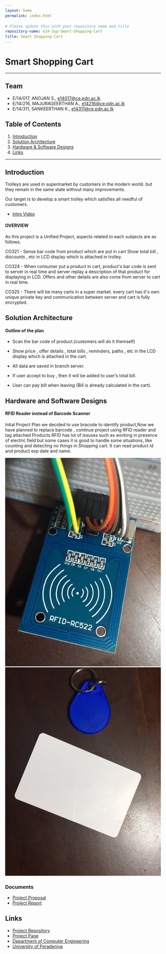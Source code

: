 ```yaml
---
layout: home
permalink: index.html

# Please update this with your repository name and title
repository-name: e14-3yp-Smart-Shopping-Cart
title: Smart Shopping Cart
---
```


[comment]: # "This is the standard layout for the project, but you can clean this and use your own template"

# Smart Shopping Cart

---

## Team
-  E/14/017, ANOJAN S., [e14017@ce.pdn.ac.lk](mailto:e14017@ce.pdn.ac.lk)
-  E/14/216, MAJURAGEERTHAN A., [e14216@ce.pdn.ac.lk](mailto:e14216@ce.pdn.ac.lk)
-  E/14/311, SANKEERTHAN K., [e14311@ce.pdn.ac.lk](mailto:e14311@ce.pdn.ac.lk)

## Table of Contents
1. [Introduction](#introduction)
2. [Solution Architecture](#solution-architecture )
3. [Hardware & Software Designs](#hardware-and-software-designs)
4. [Links](#links)

---

## Introduction

Trolleys are used in supermarket by customers in the modern world. but they remain in the same state without many improvements.

Our target is to develop a smart trolley which satisfies all needful of customers.  

- [Intro Video](https://youtu.be/WKlyglYFiss)

#### OVERVIEW
As this project is a Unified Project, aspects related to each subjects are as follows.

 

CO321 - Sense bar code from product which are put in cart
Show total bill , discounts , etc in LCD display which is attached in trolley.  

CO324 - When consumer put a product in cart, product's  bar code is sent to server in real time and server replay a description of that product for displaying in LCD.
Offers and other details are also come from server to cart in real time.  

CO325 - There will be many carts in a super market. every cart has it's own unique private key and communication between server and cart is fully encrypted.


## Solution Architecture

#### Outline of the plan
 
- Scan the bar code of product.(customers will do it themself)

- Show price , offer details , total bills , reminders, paths , etc in the LCD display which is attached in the cart.

- All data are saved in branch server.

- If user accept to buy , then it will be added to user’s total bill.

- User can pay bill when leaving (Bill is already calculated in the cart).

## Hardware and Software Designs

#### RFID  Reader instead of Barcode Scanner
  
Intial Project Plan we decided to use bracode to identify product,Now we have planned to replace barcode , continue project using RFID reader and tag attached Products.RFID has lot of issuses such as working in presence of electric field but some cases  it is good to handle some situations, like counting and detecting no things in Shopping cart. It can read product id and product exp date and name.  

![RFID](data/images/1.jpeg)  
![RFID](data/images/2.jpeg)  

### Documents  
- [Project Proposal](data/documents/1.pdf)  
- [Project Report](data/documents/2.pdf)

## Links

- <a href = "https://github.com/cepdnaclk/e14-3yp-Smart-Shopping-Cart" target = "_blank">Project Repository</a>
- <a href = "https://cepdnaclk.github.io/e14-3yp-Smart-Shopping-Cart/" target = "_blank">Project Page</a>
- <a href = "http://www.ce.pdn.ac.lk/" target = "_blank">Department of Computer Engineering</a>
- <a href = "https://eng.pdn.ac.lk/" target = "_blank">University of Peradeniya</a>


[//]: # (Please refer this to learn more about Markdown syntax)
[//]: # (https://github.com/adam-p/markdown-here/wiki/Markdown-Cheatsheet)
